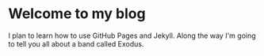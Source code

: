 # Welcome to my blog

I plan to learn how to use GitHub Pages and Jekyll. Along the way I'm going to tell you all about a band called Exodus.
